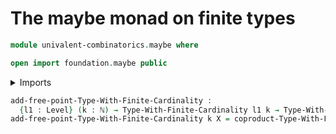 # The maybe monad on finite types

```agda
module univalent-combinatorics.maybe where

open import foundation.maybe public
```

<details><summary>Imports</summary>

```agda
open import elementary-number-theory.natural-numbers

open import foundation.universe-levels

open import univalent-combinatorics.coproduct-types
open import univalent-combinatorics.finite-types
```

</details>

```agda
add-free-point-Type-With-Finite-Cardinality :
  {l1 : Level} (k : ℕ) → Type-With-Finite-Cardinality l1 k → Type-With-Finite-Cardinality l1 (succ-ℕ k)
add-free-point-Type-With-Finite-Cardinality k X = coproduct-Type-With-Finite-Cardinality k 1 X unit-Type-With-Finite-Cardinality
```
